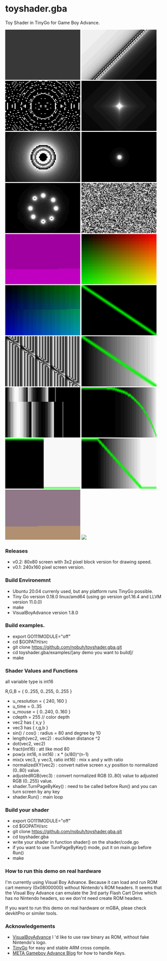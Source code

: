 # toyshader.gba

Toy Shader in TinyGo for Game Boy Advance.

![](https://github.com/nobuh/toyshader.gba/blob/master/examples/gray/gray.png)
![](https://github.com/nobuh/toyshader.gba/blob/master/examples/slope/slope.png)
![](https://github.com/nobuh/toyshader.gba/blob/master/examples/rings/rings.png)
![](https://github.com/nobuh/toyshader.gba/blob/master/examples/diamond/diamond.png)
![](https://github.com/nobuh/toyshader.gba/blob/master/examples/blackhole/blackhole.png)
![](https://github.com/nobuh/toyshader.gba/blob/master/examples/dot/dot.png)
![](https://github.com/nobuh/toyshader.gba/blob/master/examples/8dots/8dots.png)
![](https://github.com/nobuh/toyshader.gba/blob/master/examples/rand/rand.png)
![](https://github.com/nobuh/toyshader.gba/blob/master/examples/blinking/blinking.png)
![](https://github.com/nobuh/toyshader.gba/blob/master/examples/gradient/gradient.png)
![](https://github.com/nobuh/toyshader.gba/blob/master/examples/blinkinggradient/blinkinggradient.png)
![](https://github.com/nobuh/toyshader.gba/blob/master/examples/singleline/singleline.png)
![](https://github.com/nobuh/toyshader.gba/blob/master/examples/line/line.png)
![](https://github.com/nobuh/toyshader.gba/blob/master/examples/lineongradient/lineongradient.png)
![](https://github.com/nobuh/toyshader.gba/blob/master/examples/wave/wave.png)
![](https://github.com/nobuh/toyshader.gba/blob/master/examples/curvedline/curvedline.png)
![](https://github.com/nobuh/toyshader.gba/blob/master/examples/stepline/stepline.png)
![](https://github.com/nobuh/toyshader.gba/blob/master/examples/smoothstep/smoothstep.png)
![](https://github.com/nobuh/toyshader.gba/blob/master/examples/mix/mix.png)
![](https://github.com/nobuh/toyshader.gba/blob/master/examples/square/square.png)

### Releases

- v0.2: 80x80 screen with 3x2 pixel block version for drawing speed.
- v0.1: 240x160 pixel screen version.


### Build Environemnt

- Ubuntu 20.04 currenly used, but any platform runs TinyGo possible.
- Tiny Go version 0.18.0 linux/amd64 (using go version go1.16.4 and LLVM version 11.0.0)
- make
- VisualBoyAdvance version 1.8.0

### Build examples.

- export GO111MODULE="off"
- cd $GOPATH/src
- git clone https://github.com/nobuh/toyshader.gba.git
- cd toyshader.gba/examples/[any demo you want to build]/
- make

### Shader Values and Functions

all variable type is int16

R,G,B = { 0..255, 0..255, 0..255 }

- u_resolution = { 240, 160 }
- u_time = 0..35
- u_mouse = { 0..240, 0..160 }
- cdepth = 255 // color depth
- vec2 has { x,y } 
- vec3 has { r,g,b }
- sin() / cos() : radius = 80 and degree by 10
- length(vec2, vec2) : euclidean distance ^2
- dot(vec2, vec2) 
- fract(int16) : att like mod 80
- pow(x int16, n int16) : x * (x/80)^(n-1)
- mix(x vec3, y vec3, ratio int16) : mix x and y with ratio
- normalizedXY(vec2) : convert native screen x,y position to normalized (0..80) value.
- adjustedRGB(vec3) : convert normalized RGB (0..80) value to adjusted RGB (0..255) value.
- shader.TurnPageByKey() : need to be called before Run() and you can turn screen by any key
- shader.Run() : main loop

### Build your shader

- export GO111MODULE="off"
- cd $GOPATH/src
- git clone https://github.com/nobuh/toyshader.gba.git
- cd toyshader.gba
- write your shader in function shader() on the shader/code.go
- if you want to use TurnPageByKey() mode, put it on main.go before Run()
- make

### How to run this demo on real hardware

I'm currently using Visual Boy Advance. Because it can load and run ROM cart memory (0x08000000) without Nintendo's ROM headers.
It seems that the Visual Boy Advance can emulate the 3rd party Flash Cart Drive which has no Nintendo headers, so we don'nt need create ROM headers.  

If you want to run this demo on real hardware or mGBA, pleae check devkitPro or similer tools.

### Acknowledgements

- [VisualBoyAdvance](https://board.vba-m.com/) I 'd like to use raw binary as ROM, without fake Nintendo's logo.
- [TinyGo](https://tinygo.org/) for easy and stable ARM cross compile.
- [META Gameboy Advance Blog](https://remyhax.xyz/posts/gba-blog/) for how to handle Keys.
